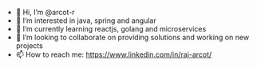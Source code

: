- 👋 Hi, I’m @arcot-r
- 👀 I’m interested in java, spring and angular
- 🌱 I’m currently learning reactjs, golang and microservices
- 💞️ I’m looking to collaborate on providing solutions and working on new projects
- 📫 How to reach me: https://www.linkedin.com/in/raj-arcot/

<!---
arcot-r/arcot-r is a ✨ special ✨ repository because its `README.md` (this file) appears on your GitHub profile.
You can click the Preview link to take a look at your changes.
--->
